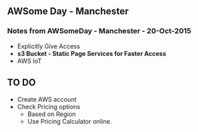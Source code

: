 ## AWSome Day - Manchester

### Notes from AWSomeDay - Manchester - 20-Oct-2015

- Explicitly Give Access
- **s3 Bucket - Static Page Services for Faster Access**
- AWS IoT


## TO DO
- Create AWS account
- Check Pricing options
  - Based on Region
  - Use Pricing Calculator online.
